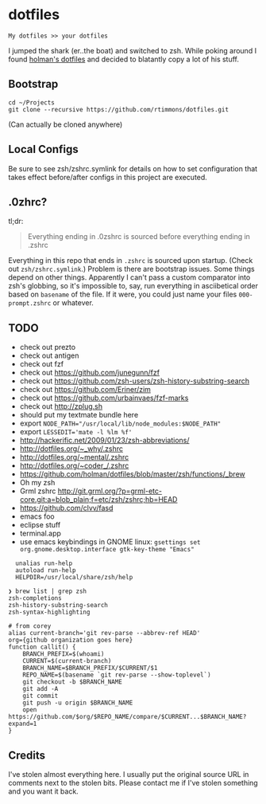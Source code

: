 dotfiles
========

    My dotfiles >> your dotfiles

I jumped the shark (er..the boat) and switched to zsh. While poking around I found [holman's dotfiles](https://github.com/holman/dotfiles) and decided to blatantly copy a lot of his stuff.

Bootstrap
---------

    cd ~/Projects
    git clone --recursive https://github.com/rtimmons/dotfiles.git

(Can actually be cloned anywhere)

Local Configs
-------------

Be sure to see zsh/zshrc.symlink for details on how to set configuration that takes effect before/after configs in this project are executed.

.0zhrc?
-------

tl;dr:

> Everything ending in .0zshrc is sourced before everything ending in .zshrc

Everything in this repo that ends in `.zshrc` is sourced upon startup. (Check out `zsh/zshrc.symlink`.) Problem is there are bootstrap issues. Some things depend on other things. Apparently I can't pass a custom comparator into zsh's globbing, so it's impossible to, say, run everything in asciibetical order based on `basename` of the file. If it were, you could just name your files `000-prompt.zshrc` or whatever.


TODO
----

- check out prezto
- check out antigen
- check out fzf
- check out https://github.com/junegunn/fzf
- check out https://github.com/zsh-users/zsh-history-substring-search
- check out https://github.com/Eriner/zim
- check out https://github.com/urbainvaes/fzf-marks
- check out http://zplug.sh
- should put my textmate bundle here
- export `NODE_PATH="/usr/local/lib/node_modules:$NODE_PATH"`
- export `LESSEDIT='mate -l %lm %f'`
- http://hackerific.net/2009/01/23/zsh-abbreviations/
- http://dotfiles.org/~_why/.zshrc
- http://dotfiles.org/~mental/.zshrc
- http://dotfiles.org/~coder_/.zshrc
- https://github.com/holman/dotfiles/blob/master/zsh/functions/_brew
- Oh my zsh
- Grml zshrc <http://git.grml.org/?p=grml-etc-core.git;a=blob_plain;f=etc/zsh/zshrc;hb=HEAD>
- https://github.com/clvv/fasd
- emacs foo
- eclipse stuff
- terminal.app
- use emacs keybindings in GNOME linux: `gsettings set org.gnome.desktop.interface gtk-key-theme "Emacs"`


```
  unalias run-help
  autoload run-help
  HELPDIR=/usr/local/share/zsh/help

❯ brew list | grep zsh
zsh-completions
zsh-history-substring-search
zsh-syntax-highlighting
```

```
# from corey
alias current-branch='git rev-parse --abbrev-ref HEAD'
org={github organization goes here}
function callit() {
    BRANCH_PREFIX=$(whoami)
    CURRENT=$(current-branch)
    BRANCH_NAME=$BRANCH_PREFIX/$CURRENT/$1
    REPO_NAME=$(basename `git rev-parse --show-toplevel`)
    git checkout -b $BRANCH_NAME
    git add -A
    git commit
    git push -u origin $BRANCH_NAME
    open https://github.com/$org/$REPO_NAME/compare/$CURRENT...$BRANCH_NAME?expand=1
}
```

Credits
-------

I've stolen almost everything here.  I usually put the original source URL in comments next to the stolen bits.  Please contact me if I've stolen something and you want it back.


